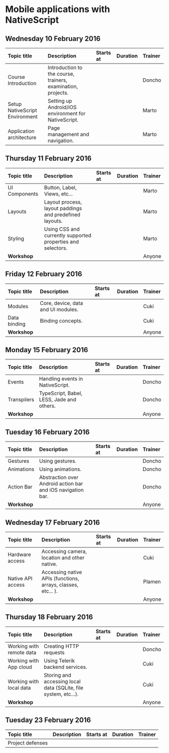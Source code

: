 # Mobile applications with NativeScript


## Wednesday 10 February 2016
| Topic title                    | Description                                                     | Starts at | Duration | Trainer |
|:-------------------------------|:----------------------------------------------------------------|:----------|:---------|:--------|
| Course Introduction            | Introduction to the course, trainers, examination, projects.    |           |          | Doncho  |
| Setup NativeScript Environment | Setting up Android/iOS environment for NativeScript.            |           |          | Marto   |
| Application architecture       | Page management and navigation.                                 |           |          | Marto   |

## Thursday 11 February 2016
| Topic title                    | Description                                                     | Starts at | Duration | Trainer |
|:-------------------------------|:----------------------------------------------------------------|:----------|:---------|:--------|
| UI Components                  | Button, Label, Views, etc...                                    |           |          |  Marto  |
| Layouts                        | Layout process, layout paddings and predefined layouts.         |           |          |  Marto  |
| Styling                        | Using CSS and currently supported properties and selectors.     |           |          |  Marto  |
| **Workshop**                   |                                                                 |           |          | Anyone  |

## Friday 12 February 2016
| Topic title                    | Description                                                     | Starts at | Duration | Trainer |
|:-------------------------------|:----------------------------------------------------------------|:----------|:---------|:--------|
| Modules                        | Core, device, data and UI modules.                              |           |          | Cuki    |
| Data binding                   | Binding concepts.                                               |           |          | Cuki    |
| **Workshop**                   |                                                                 |           |          | Anyone  |

## Monday 15 February 2016
| Topic title                    | Description                                                     | Starts at | Duration | Trainer |
|:-------------------------------|:----------------------------------------------------------------|:----------|:---------|:--------|
| Events                         | Handling events in NativeScript.                                |           |          | Doncho  |
| Transpilers                    | TypeScript, Babel, LESS, Jade and others.                       |           |          | Doncho  |
| **Workshop**                   |                                                                 |           |          | Anyone  |

## Tuesday 16 February 2016
| Topic title                    | Description                                                     | Starts at | Duration | Trainer |
|:-------------------------------|:----------------------------------------------------------------|:----------|:---------|:--------|
| Gestures                       | Using gestures.                                                 |           |          | Doncho  |
| Animations                     | Using animations.                                               |           |          | Doncho  |
| Action Bar                     | Abstraction over Android action bar and iOS navigation bar.     |           |          | Doncho  |
| **Workshop**                   |                                                                 |           |          | Anyone  |

## Wednesday 17 February 2016
| Topic title                    | Description                                                     | Starts at | Duration | Trainer |
|:-------------------------------|:----------------------------------------------------------------|:----------|:---------|:--------|
| Hardware access                | Accessing camera, location and other native.                    |           |          | Cuki    |
| Native API access              | Accessing native APIs (functions, arrays, classes, etc... ).    |           |          | Plamen  |
| **Workshop**                   |                                                                 |           |          | Anyone  |

## Thursday 18 February 2016
| Topic title                    | Description                                                     | Starts at | Duration | Trainer |
|:-------------------------------|:----------------------------------------------------------------|:----------|:---------|:--------|
| Working with remote data       | Creating HTTP requests                                          |           |          | Doncho  |
| Working with App cloud         | Using Telerik backend services.                                 |           |          | Cuki    |
| Working with local data        | Storing and accessing local data (SQLite, file system, etc...). |           |          | Cuki    |
| **Workshop**                   |                                                                 |           |          | Anyone  |


## Tuesday 23 February 2016  
| Topic title                    | Description                                                     | Starts at | Duration | Trainer |
|:-------------------------------|:----------------------------------------------------------------|:----------|:---------|:--------|
| Project defenses
